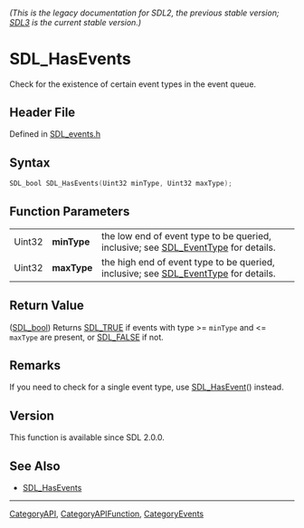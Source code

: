 ###### (This is the legacy documentation for SDL2, the previous stable version; [SDL3](https://wiki.libsdl.org/SDL3/) is the current stable version.)
# SDL_HasEvents

Check for the existence of certain event types in the event queue.

## Header File

Defined in [SDL_events.h](https://github.com/libsdl-org/SDL/blob/SDL2/include/SDL_events.h)

## Syntax

```c
SDL_bool SDL_HasEvents(Uint32 minType, Uint32 maxType);
```

## Function Parameters

|        |             |                                                                                                      |
| ------ | ----------- | ---------------------------------------------------------------------------------------------------- |
| Uint32 | **minType** | the low end of event type to be queried, inclusive; see [SDL_EventType](SDL_EventType) for details.  |
| Uint32 | **maxType** | the high end of event type to be queried, inclusive; see [SDL_EventType](SDL_EventType) for details. |

## Return Value

([SDL_bool](SDL_bool)) Returns [SDL_TRUE](SDL_TRUE) if events with type >=
`minType` and <= `maxType` are present, or [SDL_FALSE](SDL_FALSE) if not.

## Remarks

If you need to check for a single event type, use
[SDL_HasEvent](SDL_HasEvent)() instead.

## Version

This function is available since SDL 2.0.0.

## See Also

- [SDL_HasEvents](SDL_HasEvents)

----
[CategoryAPI](CategoryAPI), [CategoryAPIFunction](CategoryAPIFunction), [CategoryEvents](CategoryEvents)

